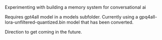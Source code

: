 Experimenting with building a memory system for conversational ai

Requires gpt4all model in a models subfolder. Currently using a gpq4all-lora-unfiltered-quantized.bin model that has been converted.

Direction to get coming in the future.
